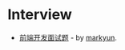 # Interview
- [前端开发面试题](https://github.com/markyun/My-blog/tree/master/Front-end-Developer-Questions) - by [markyun](https://github.com/markyun).